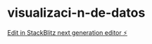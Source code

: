 # visualizaci-n-de-datos

[Edit in StackBlitz next generation editor ⚡️](https://stackblitz.com/~/github.com/alexaroscastillo/visualizaci-n-de-datos)